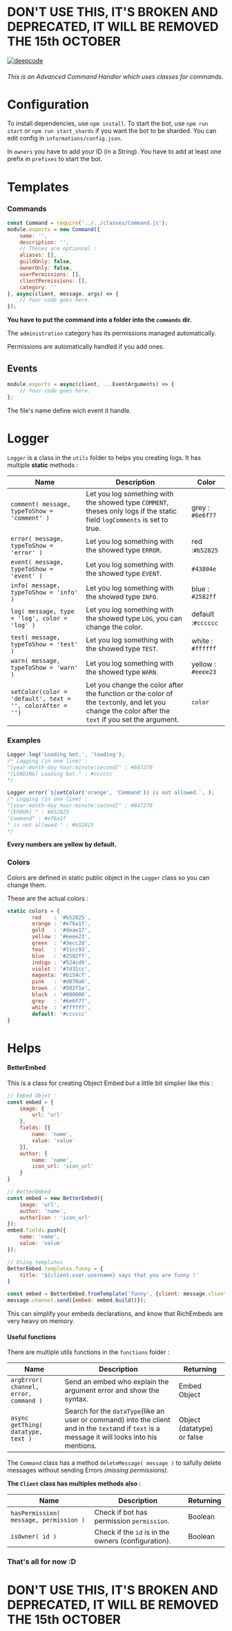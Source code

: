 # DON'T USE THIS, IT'S BROKEN AND DEPRECATED, IT WILL BE REMOVED THE 15th OCTOBER

[![deepcode](https://www.deepcode.ai/api/gh/badge?key=eyJhbGciOiJIUzI1NiIsInR5cCI6IkpXVCJ9.eyJwbGF0Zm9ybTEiOiJnaCIsIm93bmVyMSI6IkF5ZnJpIiwicmVwbzEiOiJBZHZhbmNlZC1Db21tYW5kLUhhbmRsZXIiLCJpbmNsdWRlTGludCI6ZmFsc2UsImF1dGhvcklkIjoxODI3OCwiaWF0IjoxNTk2MTQ5NTU5fQ.f_qKncJz52oZZtkPN02PCG4sFUypAqP27ZV8sbpvVlw)](https://www.deepcode.ai/app/gh/Ayfri/Advanced-Command-Handler/_/dashboard?utm_content=gh%2FAyfri%2FAdvanced-Command-Handler)
###### This is an Advanced Command Handler which uses classes for commands.

# Configuration

To install dependencies, use `npm install`.
To start the bot, use `npm run start` or `npm run start_shards` if you want the bot to be sharded.
You can edit config in `informations/config.json`.

In `owners` you have to add your ID (in a String). 
You have to add at least one prefix in `prefixes` to start the bot.

# Templates

### Commands

```js
const Command = require('../../classes/Command.js');
module.exports = new Command({
    name: '',
    description: '',
    // Theses are optionnal :
    aliases: [],
    guildOnly: false,
    ownerOnly: false,
    userPermissions: [],
    clientPermissions: [],
    category: ''
}, async(client, message, args) => {
    // Your code goes here.
});
```

**You have to put the command into a folder into the `commands` dir.**

The `administration` category has its permissions managed automatically.

Permissions are automatically handled if you add ones.

## Events

```js
module.exports = async(client, ...EventArguments) => {
    // Your code goes here.
};
```

The file's name define wich event it handle.

# Logger

`Logger` is a class in the `utils` folder to helps you creating logs.
It has multiple **static** methods :

| Name | Description | Color |
| --- | --- | --- |
| `comment( message, typeToShow = 'comment' )` | Let you log something with the showed type `COMMENT`, theses only logs if the static field `logComments` is set to true. | grey : `#6e6f77` |
| `error( message, typeToShow = 'error' )` | Let you log something with the showed type `ERROR`. | red :`#b52825` |
| `event( message, typeToShow = 'event' )` | Let you log something with the showed type `EVENT`. | `#43804e` |
| `info( message, typeToShow = 'info' )` | Let you log something with the showed type `INFO`. | blue : `#2582ff` |
| `log( message, type = 'log', color = 'log' )` | Let you log something with the showed type `LOG`, you can change the color. | default :`#cccccc` |
| `test( message, typeToShow = 'test' )` | Let you log something with the showed type `TEST`. | white : `#ffffff` |
| `warn( message, typeToShow = 'warn' )` | Let you log something with the showed type `WARN`. | yellow : `#eeee23` |
| `setColor(color = 'default', text = '', colorAfter = '')` | Let you change the color after the function or the color of the `text`only, and let you change the color after the `text` if you set the argument. | `color` |

### Examples

```js
Logger.log('Loading bot.', 'loading');
/* Logging (in one line) :
"[year-month-day hour:minute:second]" : #847270
"[LOADING] Loading bot." : #cccccc
*/

Logger.error(`${setColor('orange', 'Command')} is not allowed.`, );
/* Logging (in one line) :
"[year-month-day hour:minute:second]" : #847270
"[ERROR] " : #b52825
"Command" : #e76a1f
" is not allowed." : #b52825
*/
```

**Every numbers are yellow by default.**

### Colors

Colors are defined in static public object in the `Logger` class so you can change them.

These are the actual colors :

```js
static colors = {
        red    : '#b52825',
        orange : '#e76a1f',
        gold   : '#deae17',
        yellow : '#eeee23',
        green  : '#3ecc2d',
        teal   : '#11cc93',
        blue   : '#2582ff',
        indigo : '#524cd9',
        violet : '#7d31cc',
        magenta: '#b154cf',
        pink   : '#d070a0',
        brown  : '#502f1e',
        black  : '#000000',
        grey   : '#6e6f77',
        white  : '#ffffff',
        default: '#cccccc'    
}
```

# Helps

#### BetterEmbed

This is a class for creating Object Embed but a little bit simplier like this :

```js
// Embed Objet :
const embed = {
    image: {
        url: 'url'
    },
    fields: [{
        name: 'name',
        value: 'value'
    }],
    author: {
        name: 'name',
        icon_url: 'icon_url'
    }
}

// BetterEmbed
const embed = new BetterEmbed({
    image: 'url',
    author: 'name',
    authorIcon : 'icon_url'
});
embed.fields.push({
    name: 'name',
    value: 'value'
});

// Using templates
BetterEmbed.templates.funny = {
    title: '${client.user.username} says that you are funny !'
}

const embed = BetterEmbed.fromTemplate('funny', {client: message.client});
message.channel.send({embed: embed.build()});
```

This can simplify your embeds declarations, and know that RichEmbeds are very heavy on memory.

#### Useful functions

There are multiple utils functions in the `functions` folder :

| Name | Description | Returning |
| --- | --- | --- |
| `argError( channel, error, command )` | Send an embed who explain the argument error and show the syntax. | Embed Object |
| `async getThing( datatype, text )` | Search for the `dataType`(like an user or command) into the client and in the `text`and if `text` is a message it will looks into his mentions. | Object (datatype) or false |

The `Command` class has a method `deleteMessage( message )` to safully delete messages without sending Errors *(missing permissions)*.

**The `Client` class has multiples methods also :**

| Name | Description | Returning |
| --- | --- | --- |
| `hasPermission( message, permission )` | Check if bot has permission `permission`. | Boolean |
| `isOwner( id )` | Check if the `id` is in the owners (configuration). | Boolean |

### That's all for now :D
# DON'T USE THIS, IT'S BROKEN AND DEPRECATED, IT WILL BE REMOVED THE 15th OCTOBER
